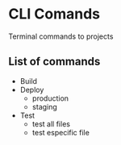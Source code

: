 # CLI Comands 
Terminal commands to projects

## List of commands
- Build
- Deploy
  - production
  - staging
- Test
  - test all files
  - test especific file
